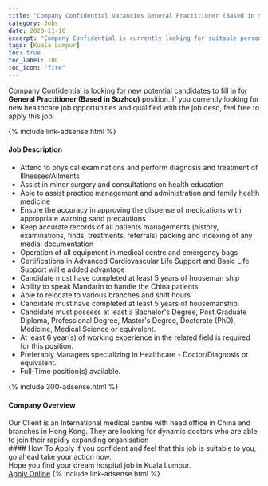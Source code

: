 ```yaml
---
title: "Company Confidential Vacancies General Practitioner (Based in Suzhou)" 
category: Jobs 
date: 2020-11-16 
excerpt: "Company Confidential is currently looking for suitable person to fill in the General Practitioner (Based in Suzhou) which positioned at Kuala Lumpur" 
tags: [Kuala Lumpur] 
toc: true 
toc_label: TOC 
toc_icon: "fire" 
--- 
```


<p>Company Confidential is looking for new potential candidates to fill in for <b>General Practitioner (Based in Suzhou)</b> position. If you currently looking for new healthcare job opportunities and qualified with the job desc, feel free to apply this job.
</p>{% include link-adsense.html %} 
<div><div><div><h4>Job Description</h4></div></div><div><div><span><div><ul><li>Attend to physical examinations and perform diagnosis and treatment of Illnesses/Ailments</li><li>Assist in minor surgery and consultations on health education</li><li>Able to assist practice management and administration and family health medicine</li><li>Ensure the accuracy in approving the dispense of medications with appropriate warning sand precautions</li><li>Keep accurate records of all patients managements (history, examinations, finds, treatments, referrals) packing and indexing of any medial documentation</li><li>Operation of all equipment in medical centre and emergency bags</li><li>Certifications in Advanced Cardiovascular Life Support and Basic Life Support will e added advantage</li><li>Candidate must have completed at least 5 years of houseman ship</li><li>Ability to speak Mandarin to handle the China patients</li><li>Able to relocate to various branches and shift hours</li><li>Candidate must have completed at least 5 years of housemanship.</li><li>Candidate must possess at least a Bachelor's Degree, Post Graduate Diploma, Professional Degree, Master's Degree, Doctorate (PhD), Medicine, Medical Science or equivalent.</li><li>At least 6 year(s) of working experience in the related field is required for this position.</li><li>Preferably Managers specializing in Healthcare - Doctor/Diagnosis or equivalent.</li><li>Full-Time position(s) available.</li></ul></div></span></div></div></div> 
{% include 300-adsense.html %} 
<div><div><div><h4>Company Overview</h4></div></div><div><div><span><div><div>Our Client is an International medical centre with head office in China and branches in Hong Kong. They are looking for dynamic doctors who are able to join their rapidly expanding organisation</div></div></span></div></div></div> 
#### How To Apply 
If you confident and feel that this job is suitable to you, go ahead take your action now. <br/> 
Hope you find your dream hospital job in Kuala Lumpur. <br/> 
<a href="https://www.jobstreet.com.my/en/job/general-practitioner-based-in-suzhou-4424580?jobId=jobstreet-my-job-4424580&sectionRank=22&token=0~8856b5b5-3a05-4289-a917-29603fe7facf&fr=SRP%20View%20In%20New%20Ta" class="btn btn--warning" target="_blank" rel="nofollow noopenner">Apply Online</a> 
{% include link-adsense.html %} 